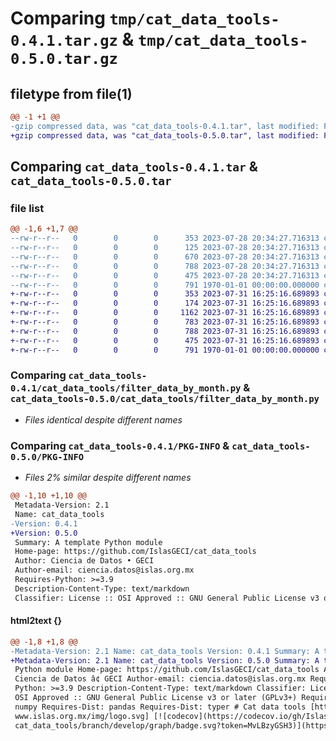 # Comparing `tmp/cat_data_tools-0.4.1.tar.gz` & `tmp/cat_data_tools-0.5.0.tar.gz`

## filetype from file(1)

```diff
@@ -1 +1 @@
-gzip compressed data, was "cat_data_tools-0.4.1.tar", last modified: Fri Jan  1 00:00:00 2016, max compression
+gzip compressed data, was "cat_data_tools-0.5.0.tar", last modified: Fri Jan  1 00:00:00 2016, max compression
```

## Comparing `cat_data_tools-0.4.1.tar` & `cat_data_tools-0.5.0.tar`

### file list

```diff
@@ -1,6 +1,7 @@
--rw-r--r--   0        0        0      353 2023-07-28 20:34:27.716313 cat_data_tools-0.4.1/README.md
--rw-r--r--   0        0        0      125 2023-07-28 20:34:27.716313 cat_data_tools-0.4.1/cat_data_tools/__init__.py
--rw-r--r--   0        0        0      670 2023-07-28 20:34:27.716313 cat_data_tools-0.4.1/cat_data_tools/cli.py
--rw-r--r--   0        0        0      788 2023-07-28 20:34:27.716313 cat_data_tools-0.4.1/cat_data_tools/filter_data_by_month.py
--rw-r--r--   0        0        0      475 2023-07-28 20:34:27.716313 cat_data_tools-0.4.1/pyproject.toml
--rw-r--r--   0        0        0      791 1970-01-01 00:00:00.000000 cat_data_tools-0.4.1/PKG-INFO
+-rw-r--r--   0        0        0      353 2023-07-31 16:25:16.689893 cat_data_tools-0.5.0/README.md
+-rw-r--r--   0        0        0      174 2023-07-31 16:25:16.689893 cat_data_tools-0.5.0/cat_data_tools/__init__.py
+-rw-r--r--   0        0        0     1162 2023-07-31 16:25:16.689893 cat_data_tools-0.5.0/cat_data_tools/cli.py
+-rw-r--r--   0        0        0      783 2023-07-31 16:25:16.689893 cat_data_tools-0.5.0/cat_data_tools/filter_data_between_years.py
+-rw-r--r--   0        0        0      788 2023-07-31 16:25:16.689893 cat_data_tools-0.5.0/cat_data_tools/filter_data_by_month.py
+-rw-r--r--   0        0        0      475 2023-07-31 16:25:16.689893 cat_data_tools-0.5.0/pyproject.toml
+-rw-r--r--   0        0        0      791 1970-01-01 00:00:00.000000 cat_data_tools-0.5.0/PKG-INFO
```

### Comparing `cat_data_tools-0.4.1/cat_data_tools/filter_data_by_month.py` & `cat_data_tools-0.5.0/cat_data_tools/filter_data_by_month.py`

 * *Files identical despite different names*

### Comparing `cat_data_tools-0.4.1/PKG-INFO` & `cat_data_tools-0.5.0/PKG-INFO`

 * *Files 2% similar despite different names*

```diff
@@ -1,10 +1,10 @@
 Metadata-Version: 2.1
 Name: cat_data_tools
-Version: 0.4.1
+Version: 0.5.0
 Summary: A template Python module
 Home-page: https://github.com/IslasGECI/cat_data_tools
 Author: Ciencia de Datos • GECI
 Author-email: ciencia.datos@islas.org.mx
 Requires-Python: >=3.9
 Description-Content-Type: text/markdown
 Classifier: License :: OSI Approved :: GNU General Public License v3 or later (GPLv3+)
```

#### html2text {}

```diff
@@ -1,8 +1,8 @@
-Metadata-Version: 2.1 Name: cat_data_tools Version: 0.4.1 Summary: A template
+Metadata-Version: 2.1 Name: cat_data_tools Version: 0.5.0 Summary: A template
 Python module Home-page: https://github.com/IslasGECI/cat_data_tools Author:
 Ciencia de Datos â¢ GECI Author-email: ciencia.datos@islas.org.mx Requires-
 Python: >=3.9 Description-Content-Type: text/markdown Classifier: License ::
 OSI Approved :: GNU General Public License v3 or later (GPLv3+) Requires-Dist:
 numpy Requires-Dist: pandas Requires-Dist: typer # Cat data tools [https://
 www.islas.org.mx/img/logo.svg] [![codecov](https://codecov.io/gh/IslasGECI/
 cat_data_tools/branch/develop/graph/badge.svg?token=MvLBzyGSH3)](https://
```

